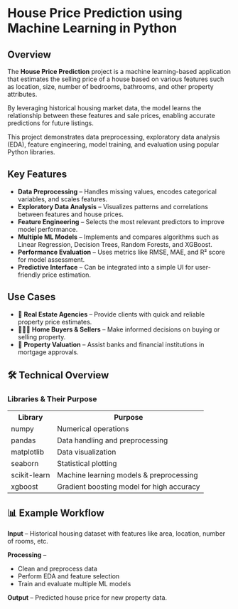 <!DOCTYPE html>
<html lang="en">
<body>

  <h1> House Price Prediction using Machine Learning in Python</h1>

  <div class="section">
    <h2> Overview</h2>
    <p>
      The <strong>House Price Prediction</strong> project is a machine learning-based application 
      that estimates the selling price of a house based on various features such as 
      location, size, number of bedrooms, bathrooms, and other property attributes.
    </p>
    <p>
      By leveraging historical housing market data, the model learns the relationship 
      between these features and sale prices, enabling accurate predictions for future listings.
    </p>
    <p>
      This project demonstrates <span class="highlight">data preprocessing, exploratory data analysis (EDA), feature engineering, 
      model training,</span> and <span class="highlight">evaluation</span> using popular Python libraries.
    </p>
  </div>

  <div class="section">
    <h2> Key Features</h2>
    <ul>
      <li><strong>Data Preprocessing</strong> – Handles missing values, encodes categorical variables, and scales features.</li>
      <li><strong>Exploratory Data Analysis</strong> – Visualizes patterns and correlations between features and house prices.</li>
      <li><strong>Feature Engineering</strong> – Selects the most relevant predictors to improve model performance.</li>
      <li><strong>Multiple ML Models</strong> – Implements and compares algorithms such as Linear Regression, Decision Trees, Random Forests, and XGBoost.</li>
      <li><strong>Performance Evaluation</strong> – Uses metrics like RMSE, MAE, and R² score for model assessment.</li>
      <li><strong>Predictive Interface</strong> – Can be integrated into a simple UI for user-friendly price estimation.</li>
    </ul>
  </div>

  <div class="section">
    <h2>Use Cases</h2>
    <ul>
      <li>🏢 <strong>Real Estate Agencies</strong> – Provide clients with quick and reliable property price estimates.</li>
      <li>👨‍👩‍👧 <strong>Home Buyers & Sellers</strong> – Make informed decisions on buying or selling property.</li>
      <li>🏦 <strong>Property Valuation</strong> – Assist banks and financial institutions in mortgage approvals.</li>
    </ul>
  </div>

  <div class="section">
    <h2>🛠️ Technical Overview</h2>
    <h3>Libraries & Their Purpose</h3>
    <table>
      <tr>
        <th>Library</th>
        <th>Purpose</th>
      </tr>
      <tr>
        <td>numpy</td>
        <td>Numerical operations</td>
      </tr>
      <tr>
        <td>pandas</td>
        <td>Data handling and preprocessing</td>
      </tr>
      <tr>
        <td>matplotlib</td>
        <td>Data visualization</td>
      </tr>
      <tr>
        <td>seaborn</td>
        <td>Statistical plotting</td>
      </tr>
      <tr>
        <td>scikit-learn</td>
        <td>Machine learning models & preprocessing</td>
      </tr>
      <tr>
        <td>xgboost</td>
        <td>Gradient boosting model for high accuracy</td>
      </tr>
    </table>
  </div>

  <div class="section">
    <h2>📊 Example Workflow</h2>
    <p><strong>Input</strong> – Historical housing dataset with features like area, location, number of rooms, etc.</p>
    <p><strong>Processing</strong> –</p>
    <ul>
      <li>Clean and preprocess data</li>
      <li>Perform EDA and feature selection</li>
      <li>Train and evaluate multiple ML models</li>
    </ul>
    <p><strong>Output</strong> – Predicted house price for new property data.</p>
  </div>

</body>
</html>

